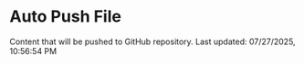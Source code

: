 # Auto Push File

Content that will be pushed to GitHub repository.
Last updated: 07/27/2025, 10:56:54 PM